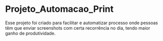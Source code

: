 # Projeto_Automacao_Print
 Esse projeto foi criado para facilitar e automatizar processo onde pessoas têm que enviar screenshots  com certa recorrência no dia, tendo maior ganho de produtividade.   
